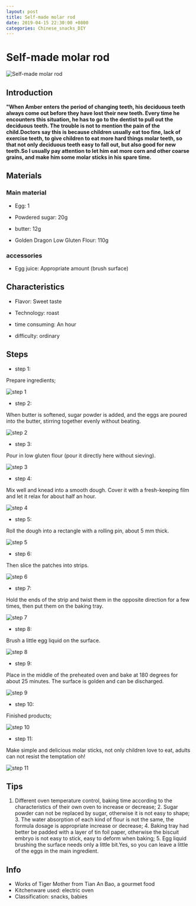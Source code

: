 ```yaml
---
layout: post
title: Self-made molar rod
date: 2019-04-15 22:30:00 +0800
categories: Chinese_snacks_DIY
---
```


# Self-made molar rod

![Self-made molar rod](/img/452979/452979.jpg)

## Introduction

**"When Amber enters the period of changing teeth, his deciduous teeth always come out before they have lost their new teeth. Every time he encounters this situation, he has to go to the dentist to pull out the deciduous teeth. The trouble is not to mention the pain of the child.Doctors say this is because children usually eat too fine, lack of exercise teeth, to give children to eat more hard things molar teeth, so that not only deciduous teeth easy to fall out, but also good for new teeth.So I usually pay attention to let him eat more corn and other coarse grains, and make him some molar sticks in his spare time.**

## Materials

### Main material

- Egg: 1

- Powdered sugar: 20g

- butter: 12g

- Golden Dragon Low Gluten Flour: 110g

### accessories

- Egg juice: Appropriate amount (brush surface)

## Characteristics

- Flavor: Sweet taste

- Technology: roast

- time consuming: An hour

- difficulty: ordinary

## Steps

- step 1:

Prepare ingredients;

![step 1](/img/452979/1.jpg)

- step 2:

When butter is softened, sugar powder is added, and the eggs are poured into the butter, stirring together evenly without beating.

![step 2](/img/452979/2.jpg)

- step 3:

Pour in low gluten flour (pour it directly here without sieving).

![step 3](/img/452979/3.jpg)

- step 4:

Mix well and knead into a smooth dough. Cover it with a fresh-keeping film and let it relax for about half an hour.

![step 4](/img/452979/4.jpg)

- step 5:

Roll the dough into a rectangle with a rolling pin, about 5 mm thick.

![step 5](/img/452979/5.jpg)

- step 6:

Then slice the patches into strips.

![step 6](/img/452979/6.jpg)

- step 7:

Hold the ends of the strip and twist them in the opposite direction for a few times, then put them on the baking tray.

![step 7](/img/452979/7.jpg)

- step 8:

Brush a little egg liquid on the surface.

![step 8](/img/452979/8.jpg)

- step 9:

Place in the middle of the preheated oven and bake at 180 degrees for about 25 minutes. The surface is golden and can be discharged.

![step 9](/img/452979/9.jpg)

- step 10:

Finished products;

![step 10](/img/452979/10.jpg)

- step 11:

Make simple and delicious molar sticks, not only children love to eat, adults can not resist the temptation oh!

![step 11](/img/452979/11.jpg)

## Tips

1. Different oven temperature control, baking time according to the characteristics of their own oven to increase or decrease; 2. Sugar powder can not be replaced by sugar, otherwise it is not easy to shape; 3. The water absorption of each kind of flour is not the same, the formula dosage is appropriate increase or decrease; 4. Baking tray had better be padded with a layer of tin foil paper, otherwise the biscuit embryo is not easy to stick, easy to deform when baking; 5. Egg liquid brushing the surface needs only a little bit.Yes, so you can leave a little of the eggs in the main ingredient.

## Info

- Works of Tiger Mother from Tian An Bao, a gourmet food
- Kitchenware used: electric oven
- Classification: snacks, babies